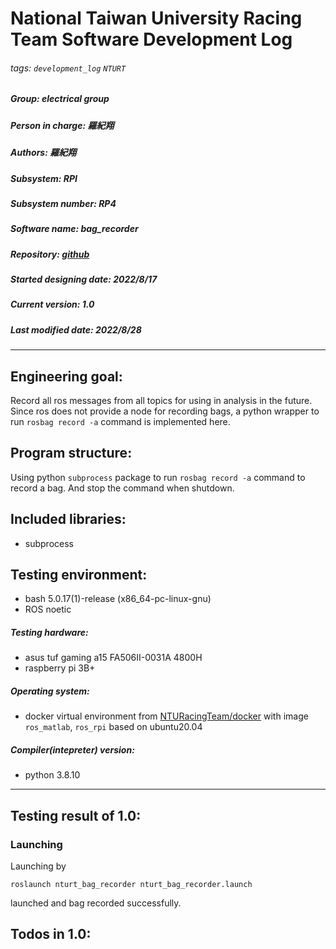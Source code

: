 # National Taiwan University Racing Team Software Development Log
###### tags: `development_log` `NTURT`
##### Group: electrical group
##### Person in charge: 羅紀翔
##### Authors: 羅紀翔
##### Subsystem: RPI
##### Subsystem number: RP4
##### Software name: bag_recorder
##### Repository: [github](https://github.com/NTURacingTeam/nturt_bag_recorder.git)
##### Started designing date: 2022/8/17
##### Current version: 1.0
##### Last modified date: 2022/8/28
---

## Engineering goal:

Record all ros messages from all topics for using in analysis in the future. Since ros does not provide a node for recording bags, a python wrapper to run `rosbag record -a` command is implemented here.

## Program structure:

Using python `subprocess` package to run `rosbag record -a` command to record a bag. And stop the command when shutdown.

## Included libraries:

- subprocess

## Testing environment:

- bash 5.0.17(1)-release (x86_64-pc-linux-gnu)
- ROS noetic

##### Testing hardware:

- asus tuf gaming a15 FA506II-0031A 4800H
- raspberry pi 3B+

##### Operating system:

- docker virtual environment from [NTURacingTeam/docker](https://github.com/NTURacingTeam/docker) with image `ros_matlab`, `ros_rpi` based on ubuntu20.04

##### Compiler(intepreter) version:

- python 3.8.10

---
## Testing result of 1.0:

### Launching

Launching by

```shell=
roslaunch nturt_bag_recorder nturt_bag_recorder.launch
```

launched and bag recorded successfully.


## Todos in 1.0:
